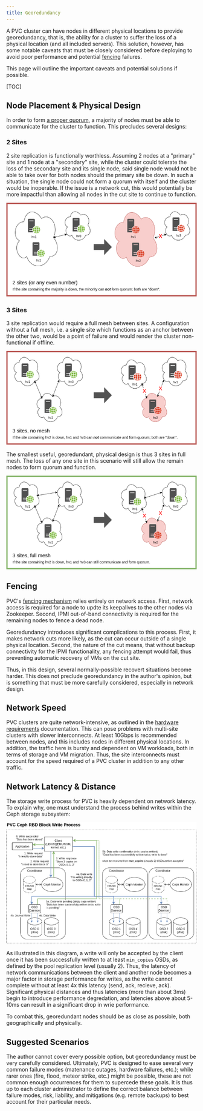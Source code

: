 ```yaml
---
title: Georedundancy
---
```


A PVC cluster can have nodes in different physical locations to provide georedundancy, that is, the ability for a cluster to suffer the loss of a physical location (and all included servers). This solution, however, has some notable caveats that must be closely considered before deploying to avoid poor performance and potential [fencing](fencing.md) failures.

This page will outline the important caveats and potential solutions if possible.

[TOC]

## Node Placement & Physical Design

In order to form [a proper quorum](cluster-architecture.md#quorum-and-node-loss), a majority of nodes must be able to communicate for the cluster to function. This precludes several designs:

### 2 Sites

2 site replication is functionally worthless. Assuming 2 nodes at a "primary" site and 1 node at a "secondary" site, while the cluster could tolerate the loss of the secondary site and its single node, said single node would not be able to take over for both nodes should the primary site be down. In such a situation, the single node could not form a quorum with itself and the cluster would be inoperable. If the issue is a network cut, this would potentially be more impactful than allowing all nodes in the cut site to continue to function.

[![2 Site Caveats](images/pvc-georedundancy-2-site.png)](images/pvc-georedundancy-2-site.png)

### 3 Sites

3 site replication would require a full mesh between sites. A configuration without a full mesh, i.e. a single site which functions as an anchor between the other two, would be a point of failure and would render the cluster non-functional if offline.

[![3 Site Caveats](images/pvc-georedundancy-broken-mesh.png)](images/pvc-georedundancy-broken-mesh.png)

The smallest useful, georedundant, physical design is thus 3 sites in full mesh. The loss of any one site in this scenario will still allow the remain nodes to form quorum and function.

[![3 Site Solution](images/pvc-georedundancy-full-mesh.png)](images/pvc-georedundancy-full-mesh.png)

## Fencing

PVC's [fencing mechanism](fencing.md) relies entirely on network access. First, network access is required for a node to updte its keepalives to the other nodes via Zookeeper. Second, IPMI out-of-band connectivity is required for the remaining nodes to fence a dead node.

Georedundancy introduces significant complications to this process. First, it makes network cuts more likely, as the cut can occur outside of a single physical location. Second, the nature of the cut means, that without backup connectivity for the IPMI functionality, any fencing attempt would fail, thus preventing automatic recovery of VMs on the cut site.

Thus, in this design, several normally-possible recovert situations become harder. This does not preclude georedundancy in the author's opinion, but is something that must be more carefully considered, especially in network design.

## Network Speed

PVC clusters are quite network-intensive, as outlined in the [hardware requirements](hardware-requirements.md##networking) documentation. This can pose problems with multi-site clusters with slower interconnects. At least 10Gbps is recommended between nodes, and this includes nodes in different physical locations. In addition, the traffic here is bursty and dependent on VM workloads, both in terms of storage and VM migration. Thus, the site interconnects must account for the speed required of a PVC cluster in addition to any other traffic.

## Network Latency & Distance

The storage write process for PVC is heavily dependent on network latency. To explain why, one must understand the process behind writes within the Ceph storage subsystem:

[![Ceph Write Process](images/pvc-ceph-write-process.png)](images/pvc-ceph-write-process.png)

As illustrated in this diagram, a write will only be accepted by the client once it has been successfully written to at least `min_copies` OSDs, as defined by the pool replication level (usually 2). Thus, the latency of network communications between the client and another node becomes a major factor in storage performance for writes, as the write cannot complete without at least 4x this latency (send, ack, recieve, ack). Significant physical distances and thus latencies (more than about 3ms) begin to introduce performance degredation, and latencies above about 5-10ms can result in a significant drop in wrie performance.

To combat this, georedundant nodes should be as close as possible, both geographically and physically.

## Suggested Scenarios

The author cannot cover every possible option, but georedundancy must be very carefully considered. Ultimately, PVC is designed to ease several very common failure modes (matenance outages, hardware failures, etc.); while rarer ones (fire, flood, meteor strike, etc.) might be possible, these are not common enough occurrences for them to supercede these goals. It is thus up to each cluster administrator to define the correct balance between failure modes, risk, liability, and mitigations (e.g. remote backups) to best account for their particular needs.
